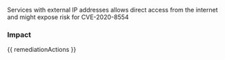
Services with external IP addresses allows direct access from the internet and might expose risk for CVE-2020-8554

### Impact
<!-- Add Impact here -->

<!-- DO NOT CHANGE -->
{{ remediationActions }}



